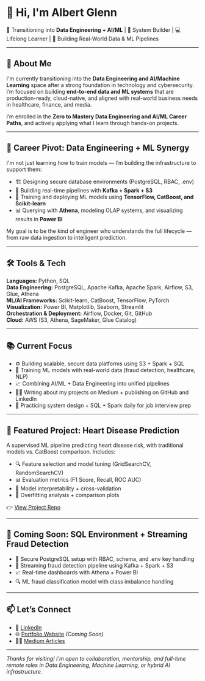 # 👋 Hi, I'm Albert Glenn

🎯 Transitioning into **Data Engineering + AI/ML** | 🧠 System Builder | 💻 Lifelong Learner | 🚀 Building Real-World Data & ML Pipelines

---

## 🚀 About Me

I'm currently transitioning into the **Data Engineering and AI/Machine Learning** space after a strong foundation in technology and cybersecurity. I’m focused on building **end-to-end data and ML systems** that are production-ready, cloud-native, and aligned with real-world business needs in healthcare, finance, and media.

I’m enrolled in the **Zero to Mastery Data Engineering and AI/ML Career Paths**, and actively applying what I learn through hands-on projects.

---

## 🔁 Career Pivot: Data Engineering + ML Synergy

I'm not just learning how to train models — I’m building the infrastructure to support them:

- 🏗️ Designing secure database environments (PostgreSQL, RBAC, .env)
- 🔁 Building real-time pipelines with **Kafka + Spark + S3**
- 🧠 Training and deploying ML models using **TensorFlow, CatBoost, and Scikit-learn**
- 📊 Querying with **Athena**, modeling OLAP systems, and visualizing results in **Power BI**

My goal is to be the kind of engineer who understands the full lifecycle — from raw data ingestion to intelligent prediction.

---

## 🛠️ Tools & Tech

**Languages:** Python, SQL  
**Data Engineering:** PostgreSQL, Apache Kafka, Apache Spark, Airflow, S3, Glue, Athena  
**ML/AI Frameworks:** Scikit-learn, CatBoost, TensorFlow, PyTorch  
**Visualization:** Power BI, Matplotlib, Seaborn, Streamlit  
**Orchestration & Deployment:** Airflow, Docker, Git, GitHub  
**Cloud:** AWS (S3, Athena, SageMaker, Glue Catalog)

---

## 📚 Current Focus

- ⚙️ Building scalable, secure data platforms using S3 + Spark + SQL
- 🧠 Training ML models with real-world data (fraud detection, healthcare, NLP)
- 📈 Combining AI/ML + Data Engineering into unified pipelines
- ✍🏽 Writing about my projects on Medium + publishing on GitHub and LinkedIn
- 🧪 Practicing system design + SQL + Spark daily for job interview prep

---

## 🧪 Featured Project: Heart Disease Prediction

A supervised ML pipeline predicting heart disease risk, with traditional models vs. CatBoost comparison. Includes:

- 🔍 Feature selection and model tuning (GridSearchCV, RandomSearchCV)
- 📊 Evaluation metrics (F1 Score, Recall, ROC AUC)
- 🤖 Model interpretability + cross-validation
- 🧾 Overfitting analysis + comparison plots

👉 [View Project Repo](https://github.com/albe290/Heart-Disease-Prediction)

---

## 🔐 Coming Soon: SQL Environment + Streaming Fraud Detection

- 💾 Secure PostgreSQL setup with RBAC, schema, and .env key handling  
- 🔁 Streaming fraud detection pipeline using Kafka + Spark + S3  
- 📈 Real-time dashboards with Athena + Power BI  
- 🔍 ML fraud classification model with class imbalance handling

---

## 📫 Let’s Connect

- 💼 [LinkedIn](https://www.linkedin.com/in/aalbertglenn/)
- 🌐 [Portfolio Website](https://yourwebsite.com) *(Coming Soon)*
- ✍🏽 [Medium Articles](https://medium.com/@AlbertGlenn)

---

_Thanks for visiting! I'm open to collaboration, mentorship, and full-time remote roles in Data Engineering, Machine Learning, or hybrid AI infrastructure._





